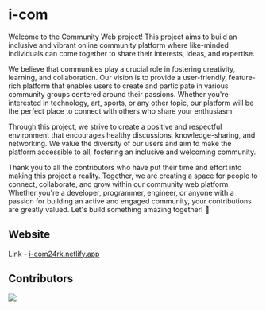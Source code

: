 
# i-com

Welcome to the Community Web project! This project aims to build an inclusive and vibrant online community platform where like-minded individuals can come together to share their interests, ideas, and expertise.

We believe that communities play a crucial role in fostering creativity, learning, and collaboration. Our vision is to provide a user-friendly, feature-rich platform that enables users to create and participate in various community groups centered around their passions. Whether you're interested in technology, art, sports, or any other topic, our platform will be the perfect place to connect with others who share your enthusiasm.

Through this project, we strive to create a positive and respectful environment that encourages healthy discussions, knowledge-sharing, and networking. We value the diversity of our users and aim to make the platform accessible to all, fostering an inclusive and welcoming community.

Thank you to all the contributors who have put their time and effort into making this project a reality. Together, we are creating a space for people to connect, collaborate, and grow within our community web platform. Whether you're a developer, programmer, engineer, or anyone with a passion for building an active and engaged community, your contributions are greatly valued. Let's build something amazing together! 🚀

## Website
Link - <a href = "https://www.i-com24rk.netlify.app"> i-com24rk.netlify.app </a>
## Contributors
<a href = "https://github.com/Sudharsan-coder/i-com/graphs/contributors">
    <img src = "https://contrib.rocks/image?repo=Sudharsan-coder/i-com"/>
</a>
    
